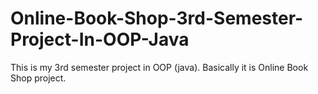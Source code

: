 # Online-Book-Shop-3rd-Semester-Project-In-OOP-Java
This is my 3rd semester project in OOP (java). Basically it is  Online Book Shop project.
